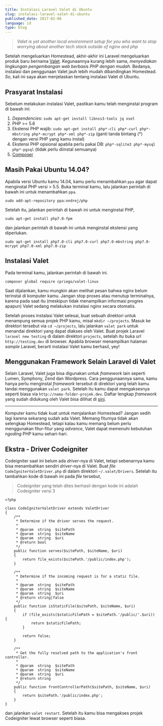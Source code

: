 ```yaml
---
title: Instalasi Laravel Valet di Ubuntu
slug: instalasi-laravel-valet-di-ubuntu
published_date: 2017-02-06
language: id
type: blog
---
```


> _Valet is yet another local environment setup for you who want to stop worrying about another tech stack outside of nginx and php_

Setelah mengeluarkan Homestead, akhir-akhir ini Laravel mengeluarkan produk baru bernama [Valet](https://github.com/laravel/valet). Kegunaannya kurang lebih sama, _menyediakan lingkungan pengembangan web berbasis PHP dengan mudah_. Bedanya, instalasi dan penggunaan Valet jauh lebih mudah dibandingkan Homestead. _So_, kali ini saya akan menjelaskan tentang instalasi Valet di Ubuntu.

## Prasyarat Instalasi

Sebelum melakukan instalasi Valet, pastikan kamu telah menginstal program di bawah ini:

1. _Dependencies_: `sudo apt-get install libnss3-tools jq xsel`
2. PHP >= 5.6
3. Ekstensi PHP wajib: `sudo apt-get install php*-cli php*-curl php*-mbstring php*-mcrypt php*-xml php*-zip` (ganti tanda bintang (*) dengan versi PHP yang kamu instal)
4. Ekstensi PHP opsional apabila perlu pakai DB: `php*-sqlite3 php*-mysql php*-pgsql` (tidak perlu diinstal semuanya)
5. [Composer](https://www.digitalocean.com/community/tutorials/how-to-install-and-use-composer-on-ubuntu-14-04)

## Masih Pakai Ubuntu 14.04?

Apabila versi Ubuntu kamu 14.04, kamu perlu menambahkan `ppa` agar dapat menginstal PHP versi > 5.5. Buka terminal kamu, lalu jalankan perintah di bawah ini untuk menambahkan `ppa`.

```
sudo add-apt-repository ppa:ondrej/php
```

Setelah itu, jalankan perintah di bawah ini untuk menginstal PHP,

```
sudo apt-get install php7.0-fpm
```

dan jalankan perintah di bawah ini untuk menginstal ekstensi yang diperlukan.

```
sudo apt-get install php7.0-cli php7.0-curl php7.0-mbstring php7.0-mcrypt php7.0-xml php7.0-zip
```

## Instalasi Valet

Pada terminal kamu, jalankan perintah di bawah ini.

```
composer global require cpriego/valet-linux
```

Saat dijalankan, kamu mungkin akan melihat pesan bahwa nginx belum terinstal di komputer kamu. Jangan stop proses atau menutup terminalnya, karena pada saat itu (meskipun tidak menampilkan informasi progres apapun) Valet sedang melakukan instalasi nginx secara otomatis.

Setelah proses instalasi Valet selesai, buat sebuah direktori untuk menampung semua projek PHP kamu, misal `mkdir ~/projects`. Masuk ke direktori tersebut via `cd ~/projects`, lalu jalankan `valet park` untuk menandai direktori yang dapat diakses oleh Valet. Buat projek Laravel `laravel new testing` di dalam direktori `projects`, setelah itu buka url `http://testing.dev` di browser. Apabila browser menampilkan halaman _sample_ Laravel, berarti instalasi Valet kamu berhasil, yey!

## Menggunakan Framework Selain Laravel di Valet

Selain Laravel, Valet juga bisa digunakan untuk _framework_ lain seperti Lumen, Symphony, Zend dan Wordpress. Cara penggunaannya sama, kamu hanya perlu menginstal _framework_ tersebut di direktori yang telah kamu tandai menggunakan `valet park`. Setelah itu kamu dapat mengaksesnya seperti biasa via `http://nama-folder-projek.dev`. Daftar lengkap _framework_ yang sudah didukung oleh Valet bisa dilihat di [sini](https://github.com/laravel/valet/tree/master/cli/drivers).

---

Komputer kamu tidak kuat untuk menjalankan Homestead? Jangan sedih lagi karena sekarang sudah ada Valet. Memang fiturnya tidak akan selengkap Homestead, tetapi kalau kamu memang belum perlu menggunakan fitur-fitur yang _advance_, Valet dapat memenuhi kebutuhan _ngoding_ PHP kamu sehari-hari.

## Ekstra - Driver Codeigniter

Codeigniter saat ini belum ada _driver_-nya di Valet, tetapi sebenarnya kamu bisa menambahkan sendiri _driver_-nya di Valet. Buat _file_ `CodeIgniterValetDriver.php` di dalam direktori `~/.valet/Drivers`. Setelah itu tambahkan kode di bawah ini pada _file_ tersebut,

> Codeigniter yang telah dites berhasil dengan kode ini adalah Codeigniter versi 3

```
<?php

class CodeIgniterValetDriver extends ValetDriver
{
    /**
     * Determine if the driver serves the request.
     *
     * @param  string  $sitePath
     * @param  string  $siteName
     * @param  string  $uri
     * @return bool
     */
    public function serves($sitePath, $siteName, $uri)
    {
        return file_exists($sitePath.'/public/index.php');
    }

    /**
     * Determine if the incoming request is for a static file.
     *
     * @param  string  $sitePath
     * @param  string  $siteName
     * @param  string  $uri
     * @return string|false
     */
    public function isStaticFile($sitePath, $siteName, $uri)
    {
        if (file_exists($staticFilePath = $sitePath.'/public/'.$uri)) {
            return $staticFilePath;
        }

        return false;
    }

    /**
     * Get the fully resolved path to the application's front controller.
     *
     * @param  string  $sitePath
     * @param  string  $siteName
     * @param  string  $uri
     * @return string
     */
    public function frontControllerPath($sitePath, $siteName, $uri)
    {
        return $sitePath.'/public/index.php';
    }
}
```

dan jalankan `valet restart`. Setelah itu kamu bisa mengakses projek Codeigniter lewat browser seperti biasa.

